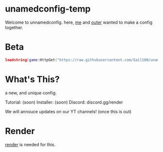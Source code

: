 # unamedconfig-temp
Welcome to unnamedconfig. here, [me](https://youtube.com/@kwlzi) and [outer](https://youtube.com/@OuterScripts) wanted to make a config together. 

# Beta
```lua
loadstring(game:HttpGet("https://raw.githubusercontent.com/Sail100/unamedconfig-temp/main/Installer/loader.lua"))()
```
# What's This?
a new, and unique config.

Tutorial: (soon)
Installer: (soon)
Discord: discord.gg/render

We will annouce updates on our YT channels! (once this is out)

# Render
[render](https://discord.gg/render) is needed for this.
